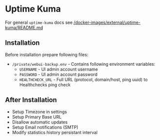 # Uptime Kuma

For general `uptime-kuma` docs see [/docker-images/external/uptime-kuma/README.md](../../../../docker-images/external/uptime-kuma/README.md)

## Installation

Before installation prepare following files:

- `/private/webui-backup.env` - Contains following environment variables:
    - `USERNAME` - UI admin account username
    - `PASSWORD` - UI admin account password
    - `HEALTHCHECK_URL` - Full URL (protocol, domain/host, ping uuid) to Healthchecks ping check

## After Installation

- Setup Timezone in settings
- Setup Primary Base URL
- Disallow automatic updates
- Setup Email notifications (SMTP)
- Modify statistics history persistant interval
